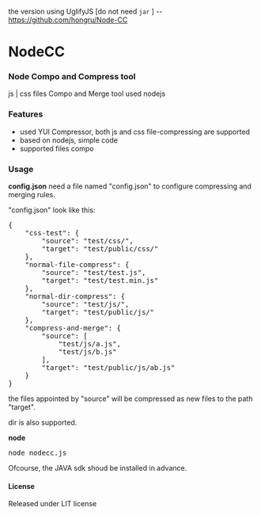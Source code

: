 the version using UglifyJS [do not need `jar` ] -- https://github.com/hongru/Node-CC

NodeCC
======

### Node Compo and Compress tool

js | css files Compo and Merge tool used nodejs

### Features

- used YUI Compressor, both js and css file-compressing are supported
- based on nodejs, simple code
- supported files compo


### Usage

**config.json**
need a file named "config.json" to configure compressing and merging rules.

"config.json" look like this:

<pre>
{
    "css-test": {
        "source": "test/css/",
        "target": "test/public/css/"
    },
    "normal-file-compress": {
        "source": "test/test.js",
        "target": "test/test.min.js"
    },
    "normal-dir-compress": {
        "source": "test/js/",
        "target": "test/public/js/"
    },
    "compress-and-merge": {
        "source": [
            "test/js/a.js",
            "test/js/b.js"
        ],
        "target": "test/public/js/ab.js"
    }
}
</pre>

the files appointed by "source" will be compressed as new files to the path "target".

dir is also supported.

**node**

<pre>
node nodecc.js
</pre>

Ofcourse, the JAVA sdk shoud be installed in advance.

#### License
Released under LIT license
